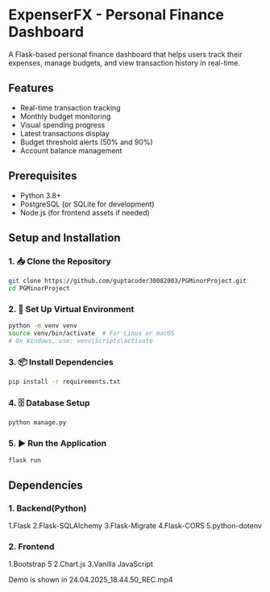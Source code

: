 # ExpenserFX - Personal Finance Dashboard
A Flask-based personal finance dashboard that helps users track their expenses, manage budgets, and view transaction history in real-time.
## Features
- Real-time transaction tracking
- Monthly budget monitoring
- Visual spending progress
- Latest transactions display
- Budget threshold alerts (50% and 90%)
- Account balance management
## Prerequisites
- Python 3.8+
- PostgreSQL (or SQLite for development)
- Node.js (for frontend assets if needed)

## Setup and Installation
### 1. 📥 Clone the Repository
```bash
git clone https://github.com/guptacoder30082003/PGMinorProject.git
cd PGMinorProject
```
### 2. 🧪 Set Up Virtual Environment
```bash
python -m venv venv
source venv/bin/activate  # For Linux or macOS
# On Windows, use: venv\Scripts\activate
```
### 3. 📦 Install Dependencies
```bash
pip install -r requirements.txt
```
### 4. 🗄️ Database Setup
```bash
python manage.py
```
### 5. ▶️ Run the Application
```bash
flask run
```

## Dependencies
### 1. Backend(Python)
1.Flask
2.Flask-SQLAlchemy
3.Flask-Migrate
4.Flask-CORS
5.python-dotenv
### 2. Frontend
1.Bootstrap 5
2.Chart.js
3.Vanilla JavaScript

Demo is shown in 24.04.2025_18.44.50_REC.mp4
